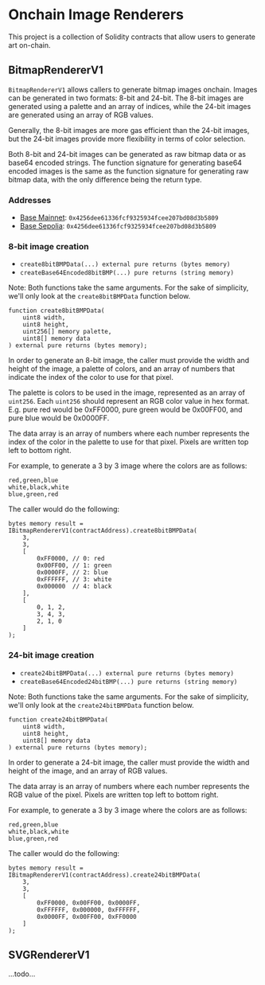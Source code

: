 # Onchain Image Renderers

This project is a collection of Solidity contracts that allow users to generate art on-chain.

## BitmapRendererV1

`BitmapRendererV1` allows callers to generate bitmap images onchain. Images can be generated in two formats: 8-bit and 24-bit. The 8-bit images are generated using a palette and an array of indices, while the 24-bit images are generated using an array of RGB values.

Generally, the 8-bit images are more gas efficient than the 24-bit images, but the 24-bit images provide more flexibility in terms of color selection.

Both 8-bit and 24-bit images can be generated as raw bitmap data or as base64 encoded strings. The function signature for generating base64 encoded images is the same as the function signature for generating raw bitmap data, with the only difference being the return type.

### Addresses

- [Base Mainnet](https://basescan.org/address/0x4256dee61336fcf9325934fcee207bd08d3b5809): `0x4256dee61336fcf9325934fcee207bd08d3b5809`
- [Base Sepolia](https://sepolia.basescan.org/address/0x4256dee61336fcf9325934fcee207bd08d3b5809): `0x4256dee61336fcf9325934fcee207bd08d3b5809`

### 8-bit image creation

- `create8bitBMPData(...) external pure returns (bytes memory)`
- `createBase64Encoded8bitBMP(...) pure returns (string memory)`

Note: Both functions take the same arguments. For the sake of simplicity, we'll only look at the `create8bitBMPData` function below.

```sol
function create8bitBMPData(
    uint8 width,
    uint8 height,
    uint256[] memory palette,
    uint8[] memory data
) external pure returns (bytes memory);
```

In order to generate an 8-bit image, the caller must provide the width and height of the image, a palette of colors, and an array of numbers that indicate the index of the color to use for that pixel.

The palette is colors to be used in the image, represented as an array of `uint256`. Each `uint256` should represent an RGB color value in hex format. E.g. pure red would be 0xFF0000, pure green would be 0x00FF00, and pure blue would be 0x0000FF.

The data array is an array of numbers where each number represents the index of the color in the palette to use for that pixel. Pixels are written top left to bottom right.

For example, to generate a 3 by 3 image where the colors are as follows:

```
red,green,blue
white,black,white
blue,green,red
```

The caller would do the following:

```sol
bytes memory result = IBitmapRendererV1(contractAddress).create8bitBMPData(
    3,
    3,
    [
        0xFF0000, // 0: red
        0x00FF00, // 1: green
        0x0000FF, // 2: blue
        0xFFFFFF, // 3: white
        0x000000  // 4: black
    ],
    [
        0, 1, 2,
        3, 4, 3,
        2, 1, 0
    ]
);
```

### 24-bit image creation

- `create24bitBMPData(...) external pure returns (bytes memory)`
- `createBase64Encoded24bitBMP(...) pure returns (string memory)`

Note: Both functions take the same arguments. For the sake of simplicity, we'll only look at the `create24bitBMPData` function below.

```sol
function create24bitBMPData(
    uint8 width,
    uint8 height,
    uint8[] memory data
) external pure returns (bytes memory);
```

In order to generate a 24-bit image, the caller must provide the width and height of the image, and an array of RGB values.

The data array is an array of numbers where each number represents the RGB value of the pixel. Pixels are written top left to bottom right.

For example, to generate a 3 by 3 image where the colors are as follows:

```
red,green,blue
white,black,white
blue,green,red
```

The caller would do the following:

```sol
bytes memory result = IBitmapRendererV1(contractAddress).create24bitBMPData(
    3,
    3,
    [
        0xFF0000, 0x00FF00, 0x0000FF,
        0xFFFFFF, 0x000000, 0xFFFFFF,
        0x0000FF, 0x00FF00, 0xFF0000
    ]
);
```

## SVGRendererV1

...todo...
